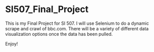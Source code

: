 # SI507_Final_Project

This is my Final Project for SI 507.
I will use Selenium to do a dynamic scrape and crawl of bbc.com.
There will be a variety of different data visualization options once the data has been pulled.

Enjoy!